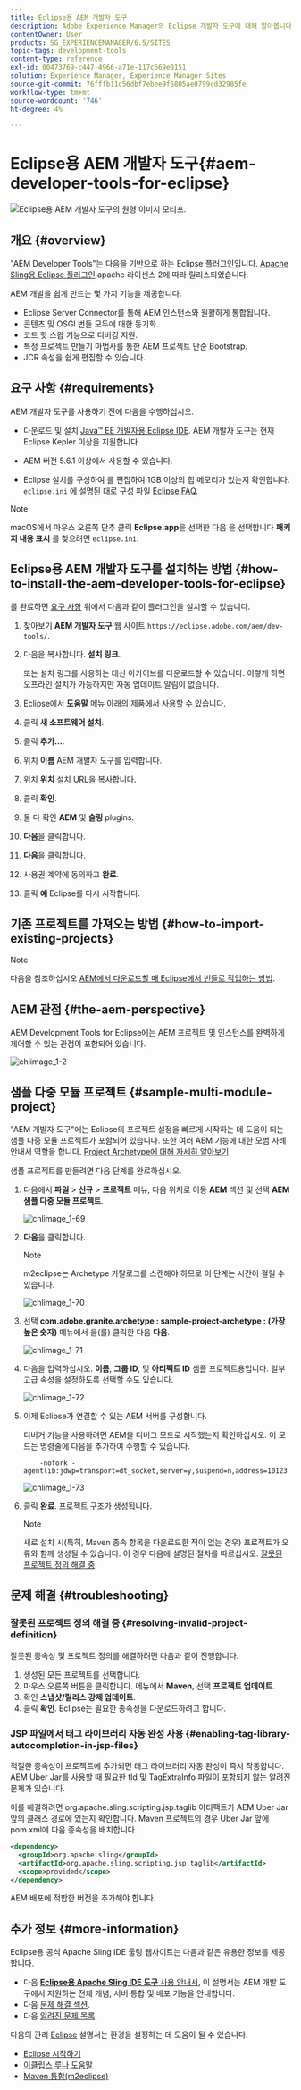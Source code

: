 ```yaml
---
title: Eclipse용 AEM 개발자 도구
description: Adobe Experience Manager의 Eclipse 개발자 도구에 대해 알아봅니다.
contentOwner: User
products: SG_EXPERIENCEMANAGER/6.5/SITES
topic-tags: development-tools
content-type: reference
exl-id: 00473769-c447-4966-a71e-117c669e0151
solution: Experience Manager, Experience Manager Sites
source-git-commit: 76fffb11c56dbf7ebee9f6805ae0799cd32985fe
workflow-type: tm+mt
source-wordcount: '746'
ht-degree: 4%

---
```


# Eclipse용 AEM 개발자 도구{#aem-developer-tools-for-eclipse}

![Eclipse용 AEM 개발자 도구의 원형 이미지 모티프.](do-not-localize/chlimage_1-9.png)

## 개요 {#overview}

&quot;AEM Developer Tools&quot;는 다음을 기반으로 하는 Eclipse 플러그인입니다. [Apache Sling용 Eclipse 플러그인](https://sling.apache.org/documentation/development/ide-tooling.html) apache 라이센스 2에 따라 릴리스되었습니다.

AEM 개발을 쉽게 만드는 몇 가지 기능을 제공합니다.

* Eclipse Server Connector를 통해 AEM 인스턴스와 원활하게 통합됩니다.
* 콘텐츠 및 OSGI 번들 모두에 대한 동기화.
* 코드 핫 스왑 기능으로 디버깅 지원.
* 특정 프로젝트 만들기 마법사를 통한 AEM 프로젝트 단순 Bootstrap.
* JCR 속성을 쉽게 편집할 수 있습니다.

## 요구 사항 {#requirements}

AEM 개발자 도구를 사용하기 전에 다음을 수행하십시오.

* 다운로드 및 설치 [Java™ EE 개발자용 Eclipse IDE](https://www.eclipse.org/downloads/packages/release/luna/r/eclipse-ide-java-ee-developers). AEM 개발자 도구는 현재 Eclipse Kepler 이상을 지원합니다

* AEM 버전 5.6.1 이상에서 사용할 수 있습니다.
* Eclipse 설치를 구성하여 를 편집하여 1GB 이상의 힙 메모리가 있는지 확인합니다. `eclipse.ini` 에 설명된 대로 구성 파일 [Eclipse FAQ](https://wiki.eclipse.org/FAQ_How_do_I_increase_the_heap_size_available_to_Eclipse%3F).

>[!NOTE]
>
>macOS에서 마우스 오른쪽 단추 클릭 **Eclipse.app**&#x200B;을 선택한 다음 을 선택합니다 **패키지 내용 표시** 를 찾으려면 `eclipse.ini`.

## Eclipse용 AEM 개발자 도구를 설치하는 방법 {#how-to-install-the-aem-developer-tools-for-eclipse}

를 완료하면 [요구 사항](#requirements) 위에서 다음과 같이 플러그인을 설치할 수 있습니다.

1. 찾아보기 **AEM 개발자 도구** 웹 사이트 `https://eclipse.adobe.com/aem/dev-tools/`.

1. 다음을 복사합니다. **설치 링크**.

   또는 설치 링크를 사용하는 대신 아카이브를 다운로드할 수 있습니다. 이렇게 하면 오프라인 설치가 가능하지만 자동 업데이트 알림이 없습니다.

1. Eclipse에서 **도움말** 메뉴 아래의 제품에서 사용할 수 있습니다.
1. 클릭 **새 소프트웨어 설치**.
1. 클릭 **추가...**.
1. 위치 **이름** AEM 개발자 도구를 입력합니다.
1. 위치 **위치** 설치 URL을 복사합니다.
1. 클릭 **확인**.
1. 둘 다 확인 **AEM** 및 **슬링** plugins.
1. **다음**&#x200B;을 클릭합니다.
1. **다음**&#x200B;을 클릭합니다.
1. 사용권 계약에 동의하고 **완료**.
1. 클릭 **예** Eclipse를 다시 시작합니다.

## 기존 프로젝트를 가져오는 방법 {#how-to-import-existing-projects}

>[!NOTE]
>
>다음을 참조하십시오 [AEM에서 다운로드할 때 Eclipse에서 번들로 작업하는 방법](https://stackoverflow.com/questions/29699726/how-to-work-with-a-bundle-in-eclipse-when-it-was-downloaded-from-aem/29705407#29705407).

## AEM 관점 {#the-aem-perspective}

AEM Development Tools for Eclipse에는 AEM 프로젝트 및 인스턴스를 완벽하게 제어할 수 있는 관점이 포함되어 있습니다.

![chlimage_1-2](assets/chlimage_1-2a.jpeg)

## 샘플 다중 모듈 프로젝트 {#sample-multi-module-project}

&quot;AEM 개발자 도구&quot;에는 Eclipse의 프로젝트 설정을 빠르게 시작하는 데 도움이 되는 샘플 다중 모듈 프로젝트가 포함되어 있습니다. 또한 여러 AEM 기능에 대한 모범 사례 안내서 역할을 합니다. [Project Archetype에 대해 자세히 알아보기](https://github.com/adobe/aem-project-archetype).

샘플 프로젝트를 만들려면 다음 단계를 완료하십시오.

1. 다음에서 **파일** > **신규** > **프로젝트** 메뉴, 다음 위치로 이동 **AEM** 섹션 및 선택 **AEM 샘플 다중 모듈 프로젝트**.

   ![chlimage_1-69](assets/chlimage_1-69a.png)

1. **다음**&#x200B;을 클릭합니다.

   >[!NOTE]
   >
   >m2eclipse는 Archetype 카탈로그를 스캔해야 하므로 이 단계는 시간이 걸릴 수 있습니다.

   ![chlimage_1-70](assets/chlimage_1-70a.png)

1. 선택 **com.adobe.granite.archetype : sample-project-archetype : (가장 높은 숫자)** 메뉴에서 을(를) 클릭한 다음 **다음**.

   ![chlimage_1-71](assets/chlimage_1-71a.png)

1. 다음을 입력하십시오. **이름**, **그룹 ID**, 및 **아티팩트 ID** 샘플 프로젝트용입니다. 일부 고급 속성을 설정하도록 선택할 수도 있습니다.

   ![chlimage_1-72](assets/chlimage_1-72a.png)

1. 이제 Eclipse가 연결할 수 있는 AEM 서버를 구성합니다.

   디버거 기능을 사용하려면 AEM을 디버그 모드로 시작했는지 확인하십시오. 이 모드는 명령줄에 다음을 추가하여 수행할 수 있습니다.

   ```
       -nofork -agentlib:jdwp=transport=dt_socket,server=y,suspend=n,address=10123
   ```

   ![chlimage_1-73](assets/chlimage_1-73a.png)

1. 클릭 **완료**. 프로젝트 구조가 생성됩니다.

   >[!NOTE]
   >
   >새로 설치 시(특히, Maven 종속 항목을 다운로드한 적이 없는 경우) 프로젝트가 오류와 함께 생성될 수 있습니다. 이 경우 다음에 설명된 절차를 따르십시오. [잘못된 프로젝트 정의 해결 중](#resolving-invalid-project-definition).

## 문제 해결 {#troubleshooting}

### 잘못된 프로젝트 정의 해결 중 {#resolving-invalid-project-definition}

잘못된 종속성 및 프로젝트 정의를 해결하려면 다음과 같이 진행합니다.

1. 생성된 모든 프로젝트를 선택합니다.
1. 마우스 오른쪽 버튼을 클릭합니다. 메뉴에서 **Maven**, 선택 **프로젝트 업데이트**.
1. 확인 **스냅샷/릴리스 강제 업데이트**.
1. 클릭 **확인**. Eclipse는 필요한 종속성을 다운로드하려고 합니다.

### JSP 파일에서 태그 라이브러리 자동 완성 사용 {#enabling-tag-library-autocompletion-in-jsp-files}

적절한 종속성이 프로젝트에 추가되면 태그 라이브러리 자동 완성이 즉시 작동합니다. AEM Uber Jar를 사용할 때 필요한 tld 및 TagExtraInfo 파일이 포함되지 않는 알려진 문제가 있습니다.

이를 해결하려면 org.apache.sling.scripting.jsp.taglib 아티팩트가 AEM Uber Jar 앞의 클래스 경로에 있는지 확인합니다. Maven 프로젝트의 경우 Uber Jar 앞에 pom.xml에 다음 종속성을 배치합니다.

```xml
<dependency>
  <groupId>org.apache.sling</groupId>
  <artifactId>org.apache.sling.scripting.jsp.taglib</artifactId>
  <scope>provided</scope>
</dependency>
```

AEM 배포에 적합한 버전을 추가해야 합니다.

## 추가 정보 {#more-information}

Eclipse용 공식 Apache Sling IDE 툴링 웹사이트는 다음과 같은 유용한 정보를 제공합니다.

* 다음 [**Eclipse용 Apache Sling IDE 도구** 사용 안내서](https://sling.apache.org/documentation/development/ide-tooling.html), 이 설명서는 AEM 개발 도구에서 지원하는 전체 개념, 서버 통합 및 배포 기능을 안내합니다.
* 다음 [문제 해결 섹션](https://sling.apache.org/documentation/development/ide-tooling.html#troubleshooting).
* 다음 [알려진 문제 목록](https://sling.apache.org/documentation/development/ide-tooling.html#known-issues).

다음의 관리 [Eclipse](https://www.eclipse.org/) 설명서는 환경을 설정하는 데 도움이 될 수 있습니다.

* [Eclipse 시작하기](https://eclipseide.org/getting-started/)
* [이클립스 루나 도움말](https://help.eclipse.org/latest/index.jsp)
* [Maven 통합(m2eclipse)](https://www.eclipse.org/m2e/)
